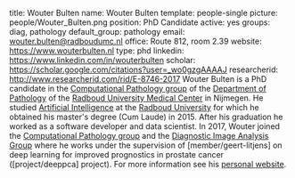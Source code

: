 title: Wouter Bulten
name: Wouter Bulten
template: people-single
picture: people/Wouter_Bulten.png
position: PhD Candidate
active: yes
groups: diag, pathology
default_group: pathology
email: wouter.bulten@radboudumc.nl
office: Route 812, room 2.39
website: https://www.wouterbulten.nl
type: phd
linkedin: https://www.linkedin.com/in/wouterbulten
scholar: https://scholar.google.com/citations?user=_wo0gzgAAAAJ
researcherid: http://www.researcherid.com/rid/E-8746-2017
Wouter Bulten is a PhD candidate in the [Computational Pathology group](https://www.computationalpathologygroup.eu/) of the [Department of Pathology](https://www.radboudumc.nl/en/research/departments/pathology) of the [Radboud University Medical Center](https://www.radboudumc.nl/research) in Nijmegen. He studied [Artificial Intelligence](https://www.ru.nl/ai/) at the [Radboud University](https://www.ru.nl/) for which he obtained his master's degree (Cum Laude) in 2015. After his graduation he worked as a software developer and data scientist. In 2017, Wouter joined the [Computational Pathology group](https://www.computationalpathologygroup.eu/) and the [Diagnostic Image Analysis Group](http://www.diagnijmegen.nl/) where he works under the supervision of [member/geert-litjens] on deep learning for improved prognostics in prostate cancer ([project/deeppca] project). For more information see his [personal website](https://www.wouterbulten.nl/).
